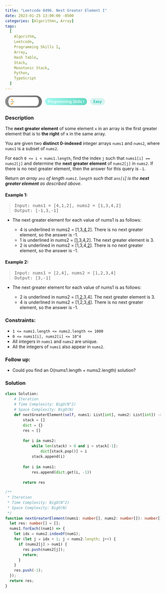 ```yaml
---
title: "Leetcode 0496. Next Greater Element I"
date: 2023-01-25 13:00:00 -0500
categories: [Algorithms, Array]
tags:
  [
    Algorithm,
    Leetcode,
    Programming Skills I,
    Array,
    Hash Table,
    Stack,
    Monotonic Stack,
    Python,
    TypeScript
  ]
---
```


<style type='text/css'>
blockquote {
  margin-left: 14px;
}
img {
  left: 0 !important;
  transform: none !important;
  -webkit-transform: none !important;
}
[class*="summary"] {
  display: none;
}
[class*="header"] {
  display: flex;
  flex-direction: row;
  align-items: center;
  gap: 10px;
}
[class*="leet_logo"] {
  height: 29px;
  padding: 5px 10px;
  border-radius: 21px;
  background-color: #f7f7f7;
  background: linear-gradient(90deg, rgba(80,80,80,0.65) 0%, rgba(36,36,36,0.65) 100%);
}
[class*="leet_badge"] {
  color: #FFFFFF;
  font-size: 12px;
  font-weight: 500;
  padding: 4px 10px;
  border-radius: 21px;
  background: linear-gradient(90deg, rgba(115,247,234,0.65) 0%, rgba(20,198,163,0.65) 100%);
}
[class*="easy"] {
  color: #00B8A3;
  font-size: 12px;
  font-weight: 500;
  padding: 4px 10px;
  border-radius: 21px;
  background-color: rgba(0, 184, 163, 0.15);
}
[class*="medium"] {
  color: #FFC01E;
  font-size: 12px;
  font-weight: 500;
  padding: 4px 10px;
  border-radius: 21px;
  background-color: #FFC01E26;
}
@media only screen and (max-width: 768px) {
  blockquote {
    margin-left: 10px;
  }
  [class*="highlighter-rouge"] {
    margin: 0 5px;
  }
}
</style>

<div class=summary>
  The next greater element of some element `x` in an array is the first greater element that is to the right of x in the same array.
  
  You are given two distinct 0-indexed integer arrays `nums1` and `nums2`, where `nums1` is a subset of `nums2`.
  
  For each `0 <= i < nums1.length`, find the index `j` such that `nums1[i] == nums2[j]` and determine the next greater element of `nums2[j]` in `nums2`. If there is no next greater element, then the answer for this query is `-1`.
</div>

<div id=header class=header>
  <img class=leet_logo src="/assets/img/leetcode_logo.png" alt="Leetcode" />
  <span class=leet_badge>Programming Skills I</span>
  <span class=easy>Easy</span>
</div>

### Description

The **next greater element** of some element `x` in an array is the first greater element that is to **the right** of x in the same array.

You are given two **distinct 0-indexed** integer arrays `nums1` and `nums2`, where `nums1` is a subset of `nums2`.

For each `0 <= i < nums1.length`, find the index `j` such that `nums1[i] == nums2[j]` and determine the **next greater element** of `nums2[j]` in `nums2`. If there is no next greater element, then the answer for this query is `-1`.

Return _an array `ans` of length `nums1.length` such that `ans[i`] is the **next greater element** as described above_.

#### Example 1:

> <pre>
> Input: nums1 = [4,1,2], nums2 = [1,3,4,2]
> Output: [-1,3,-1]
> </pre>

- The next greater element for each value of nums1 is as follows:

  - 4 is underlined in nums2 = [1,3,<ins>4</ins>,2]. There is no next greater element, so the answer is -1.
  - 1 is underlined in nums2 = [<ins>1</ins>,3,4,2]. The next greater element is 3.
  - 2 is underlined in nums2 = [1,3,4,<ins>2</ins>]. There is no next greater element, so the answer is -1.

#### Example 2:

> <pre>
> Input: nums1 = [2,4], nums2 = [1,2,3,4]
> Output: [3,-1]
> </pre>

- The next greater element for each value of nums1 is as follows:

  - 2 is underlined in nums2 = [1,<ins>2</ins>,3,4]. The next greater element is 3.
  - 4 is underlined in nums2 = [1,2,3,<ins>4</ins>]. There is no next greater element, so the answer is -1.

### Constraints:

- `1 <= nums1.length <= nums2.length <= 1000`
- `0 <= nums1[i], nums2[i] <= 10^4`
- All integers in `nums1` and `nums2` are unique.
- All the integers of `nums1` also appear in `nums2`.

### Follow up:

- Could you find an O(nums1.length + nums2.length) solution?

### Solution

```py
class Solution:
    # Iteration
    # Time Complexity: BigO(N^2)
    # Space Complexity: BigO(N)
    def nextGreaterElement(self, nums1: List[int], nums2: List[int]) -> List[int]:
        stack = []
        dict = {}
        res = []

        for i in nums2:
            while len(stack) > 0 and i > stack[-1]:
                dict[stack.pop()] = i
            stack.append(i)

        for i in nums1:
            res.append(dict.get(i, -1))

        return res
```

```ts
/**
 * Iteration
 * Time Complexity: BigO(N^2)
 * Space Complexity: BigO(N)
 */
function nextGreaterElement(nums1: number[], nums2: number[]): number[] {
  let res: number[] = [];
  nums1.forEach((num1) => {
    let idx = nums2.indexOf(num1);
    for (let j = idx + 1; j < nums2.length; j++) {
      if (nums2[j] > num1) {
        res.push(nums2[j]);
        return;
      }
    }
    res.push(-1);
  });
  return res;
}
```

<script>
  const anchor = document.getElementById("header").querySelector("a");
  anchor.classList.remove("popup");
  anchor.style.cursor = "pointer";
  anchor.setAttribute("target", "_black");
  anchor.setAttribute("href", "https://leetcode.com/problems/next-greater-element-i/");
</script>
